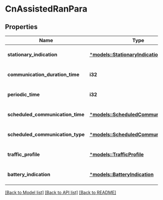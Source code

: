 # CnAssistedRanPara

## Properties
Name | Type | Description | Notes
------------ | ------------- | ------------- | -------------
**stationary_indication** | [***models::StationaryIndication**](StationaryIndication.md) |  | [optional] [default to None]
**communication_duration_time** | **i32** | indicating a time in seconds. | [optional] [default to None]
**periodic_time** | **i32** | indicating a time in seconds. | [optional] [default to None]
**scheduled_communication_time** | [***models::ScheduledCommunicationTime**](ScheduledCommunicationTime.md) |  | [optional] [default to None]
**scheduled_communication_type** | [***models::ScheduledCommunicationType**](ScheduledCommunicationType.md) |  | [optional] [default to None]
**traffic_profile** | [***models::TrafficProfile**](TrafficProfile.md) |  | [optional] [default to None]
**battery_indication** | [***models::BatteryIndication**](BatteryIndication.md) |  | [optional] [default to None]

[[Back to Model list]](../README.md#documentation-for-models) [[Back to API list]](../README.md#documentation-for-api-endpoints) [[Back to README]](../README.md)


